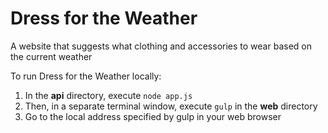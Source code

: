 # Dress for the Weather
A website that suggests what clothing and accessories to wear based on the current weather

To run Dress for the Weather locally:
1. In the **api** directory, execute ```node app.js```
2. Then, in a separate terminal window, execute ```gulp``` in the **web** directory
3. Go to the local address specified by gulp in your web browser
